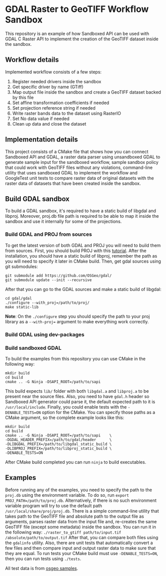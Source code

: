 
# GDAL Raster to GeoTIFF Workflow Sandbox
This repository is an example of how Sandboxed API can be used with GDAL C Raster API to implement the creation of the GeoTIFF dataset inside the sandbox.

## Workflow details
Implemented workflow consists of a few steps:
1. Register needed drivers inside the sandbox
2. Get specific driver by name (GTiff)
3. Map output file inside the sandbox and create a GeoTIFF dataset backed by this file
4. Set affine transformation coefficients if needed
5. Set projection reference string if needed
6. Write raster bands data to the dataset using RasterIO
  1. Set No data value if needed
7. Clean up data and close the dataset

## Implementation details
This project consists of a CMake file that shows how you can connect Sandboxed API and GDAL, a raster data parser using unsandboxed GDAL to generate sample input for the sandboxed workflow, sample sandbox policy that could work with GeoTIFF files without any violations, command-line utility that uses sandboxed GDAL to implement the workflow and GoogleTest unit tests to compare raster data of original datasets with the raster data of datasets that have been created inside the sandbox.

## Build GDAL sandbox
To build a GDAL sandbox, it's required to have a static build of libgdal and libproj. Moreover, proj.db file path is required to be able to map it inside the sandbox and use it internally for some of the projections.

### Build GDAL and PROJ from sources
To get the latest version of both GDAL and PROJ you will need to build them from sources.
First, you should build PROJ with this [tutorial](https://proj.org/install.html#compilation-and-installation-from-source-code).
After the installation, you should have a static build of libproj, remember the path as you will need to specify it later in CMake build.
Then, get gdal sources using git submodules:
```
git submodule add https://github.com/OSGeo/gdal/
git submodule update --init --recursive
```
After that you can go to the GDAL sources and make a static build of libgdal:
```
cd gdal/gdal
./configure --with_proj=/path/to/proj/
make static-lib
```
**Note**: On the `./configure` step you should specify the path to your proj library as a `--with-proj=` argument to make everything work correctly.
### Build GDAL using dev-packages
### Build sandboxed GDAL
To build the examples from this repository you can use CMake in the following way:
```
mkdir build
cd build
cmake .. -G Ninja -DSAPI_ROOT=/path/to/sapi
```
This build expects `lib/` folder with both `libgdal.a` and `libproj.a` to be present near the source files.
Also, you need to have `gdal.h` header so Sandboxed API generator could parse it, the default expected path to it is `/usr/local/include`.
Finally, you could enable tests with the `-DENABLE_TESTS=ON` option for the CMake.
You can specify those paths as a CMake argument, so the complete example looks like this:
```
mkdir build
cd build
cmake .. -G Ninja -DSAPI_ROOT=/path/to/sapi    \
-DGDAL_HEADER_PREFIX=/path/to/gdal/header      \
-DLIBGDAL_PREFIX=/path/to/libgdal_static_build \
-DLIBPROJ_PREFIX=/path/to/libproj_static_build \
-DENABLE_TESTS=ON
```
After CMake build completed you can run `ninja` to build executables.

## Examples
Before running any of the examples, you need to specify the path to the `proj.db` using the environment variable.
To do so, run `export PROJ_PATH=/path/to/proj.db`. Alternatively, if there is no such environment variable program will try to use the default path `/usr/local/share/proj/proj.db`.
There is a simple command-line utility that takes path to the GeoTIFF file and absolute path to the output file as arguments, parses raster data from the input file and, re-creates the same GeoTIFF file (except some metadata) inside the sandbox.
You can run it in the following way:
`./raster_to_gtiff path/to/input.tif /absolute/path/to/output.tif`
After that, you can compare both files using the `gdalinfo` utility.
Also, there are unit tests that automatically convert a few files and then compare input and output raster data to make sure that they are equal.
To run tests your CMake build must use `-DENABLE_TESTS=ON`, then you can run tests using `./tests`.

All test data is from [osgeo samples](http://download.osgeo.org/geotiff/samples/).
